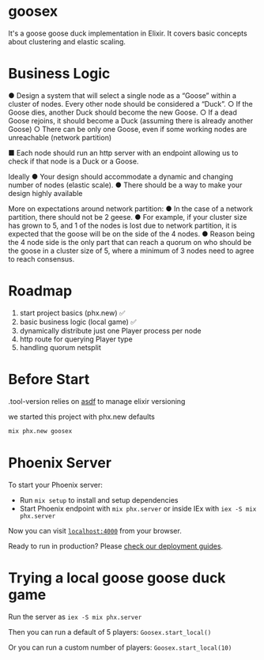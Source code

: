 # goosex

It's a goose goose duck implementation in Elixir.
It covers basic concepts about clustering and elastic scaling.

# Business Logic

● Design a system that will select a single node as a “Goose” within a cluster of nodes. Every other node should be considered a “Duck”.
○ If the Goose dies, another Duck should become the new Goose.
○ If a dead Goose rejoins, it should become a Duck (assuming there is
already another Goose)
○ There can be only one Goose, even if some working nodes are
unreachable (network partition)

■ Each node should run an http server with an endpoint allowing us to check if that
node is a Duck or a Goose.

Ideally
● Your design should accommodate a dynamic and changing number of nodes
(elastic scale).
● There should be a way to make your design highly available

More on expectations around network partition:
● In the case of a network partition, there should not be 2 geese.
● For example, if your cluster size has grown to 5, and 1 of the nodes is lost due to network partition, it is expected that the goose will be on the side of the 4 nodes.
● Reason being the 4 node side is the only part that can reach a quorum on who
should be the goose in a cluster size of 5, where a minimum of 3 nodes need to
agree to reach consensus.

# Roadmap

1. start project basics (phx.new) ✅
2. basic business logic (local game) ✅
3. dynamically distribute just one Player process per node
4. http route for querying Player type
5. handling quorum netsplit

# Before Start

.tool-version relies on [asdf](https://asdf-vm.com/guide/getting-started.html) to manage elixir versioning

we started this project with phx.new defaults
```sh
mix phx.new goosex
```

# Phoenix Server

To start your Phoenix server:

  * Run `mix setup` to install and setup dependencies
  * Start Phoenix endpoint with `mix phx.server` or inside IEx with `iex -S mix phx.server`

Now you can visit [`localhost:4000`](http://localhost:4000) from your browser.

Ready to run in production? Please [check our deployment guides](https://hexdocs.pm/phoenix/deployment.html).

# Trying a local goose goose duck game

Run the server as `iex -S mix phx.server`

Then you can run a default of 5 players: `Goosex.start_local()`

Or you can run a custom number of players: `Goosex.start_local(10)`
